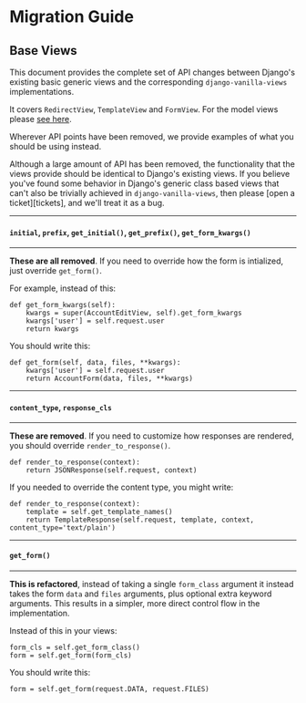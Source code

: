 # Migration Guide

## Base Views

This document provides the complete set of API changes between Django's existing basic generic views and the corresponding `django-vanilla-views` implementations.

It covers `RedirectView`, `TemplateView` and `FormView`.  For the model views please [see here][model-views].

Wherever API points have been removed, we provide examples of what you should be using instead.

Although a large amount of API has been removed, the functionality that the views provide should be identical to Django's existing views.  If you believe you've found some behavior in Django's generic class based views that can't also be trivially achieved in `django-vanilla-views`, then please [open a ticket][tickets], and we'll treat it as a bug.

---

#### `initial`, `prefix`, `get_initial()`, `get_prefix()`, `get_form_kwargs()`

---

**These are all removed**.  If you need to override how the form is intialized, just override `get_form()`.

For example, instead of this:

	def get_form_kwargs(self):
	    kwargs = super(AccountEditView, self).get_form_kwargs
	    kwargs['user'] = self.request.user
	    return kwargs

You should write this:

    def get_form(self, data, files, **kwargs):
    	kwargs['user'] = self.request.user
        return AccountForm(data, files, **kwargs)

---

#### `content_type`, `response_cls`

---

**These are removed**.  If you need to customize how responses are rendered, you should override `render_to_response()`.

    def render_to_response(context):
        return JSONResponse(self.request, context)

If you needed to override the content type, you might write:

    def render_to_response(context):
    	template = self.get_template_names()
        return TemplateResponse(self.request, template, context, content_type='text/plain')

---

#### `get_form()`

---

**This is refactored**, instead of taking a single `form_class` argument it instead takes the form `data` and `files` arguments, plus optional extra keyword arguments.  This results in a simpler, more direct control flow in the implementation.

Instead of this in your views:

    form_cls = self.get_form_class()
    form = self.get_form(form_cls)

You should write this:

    form = self.get_form(request.DATA, request.FILES)

[model-views]: model-views.md